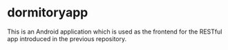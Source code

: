 # dormitoryapp
This is an Android application which is used as the frontend for the RESTful app introduced in the previous repository. 
